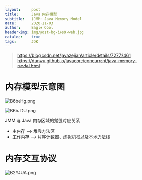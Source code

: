 ```yaml
---
layout:     post
title:      Java 内存模型
subtitle:   (JMM) Java Memory Model
date:       2020-11-03
author:     Eagle Cool
header-img: img/post-bg-ios9-web.jpg
catalog: 	true
tags:       JDK
---
```


> https://blog.csdn.net/javazejian/article/details/72772461
> https://dunwu.github.io/javacore/concurrent/java-memory-model.html

# 内存模型示意图

![B6beHg.png](https://s1.ax1x.com/2020/11/04/B6beHg.png)

![B6bJDU.png](https://s1.ax1x.com/2020/11/04/B6bJDU.png)

JMM 与 Java 内存区域的勉强对应关系

* 主内存  -->  堆和方法区
* 工作内存  -->  程序计数器、虚拟机栈以及本地方法栈

# 内存交互协议

![B2Y4UA.png](https://s1.ax1x.com/2020/11/05/B2Y4UA.png)





